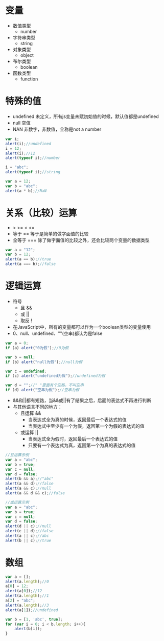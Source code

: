 # 变量

- 数值类型
    - number
- 字符串类型
    - string
- 对象类型
    - object
- 布尔类型
    - boolean
- 函数类型
    - function

# 特殊的值

- undefined 未定义，所有js变量未赋初始值的时候，默认值都是undefined
- null 空值
- NAN 非数字，非数值，全称是not a number

```javascript
var i;
alert(i);//undefined
i = 12;
alert(i);//12
alert(typeof i);//number

i = "abc";
alert(typeof i);//string

var a = 12;
var b = "abc";
alert(a * b);//NaN
```

# 关系（比较）运算

- \> \>= \< \<=
- 等于 == 等于是简单的做字面值的比较
- 全等于 === 除了做字面值的比较之外，还会比较两个变量的数据类型

```javascript
var a = "12";
var b = 12;
alert(a == b);//true
alert(a === b);//false
```

# 逻辑运算

- 符号
    - 且 &&
    - 或 ||
    - 取反 !
- 在JavaScript中，所有的变量都可以作为一个boolean类型的变量使用
- 0、null、undefined、""(空串)都认为是false

```javascript
var a = 0;
if (a) alert("0为假");//0为假

var b = null;
if (b) alert("null为假");//null为假

var c = undefined;
if (c) alert("undefined为假");//undefined为假

var d = "";//" "里面有个空格，不叫空串
if (d) alert("空串为假");//空串为假
```

- &&和||都有短路，当&&或||有了结果之后，后面的表达式不再进行判断
- 与其他语言不同的地方：
    - 且运算 &&
        - 当表达式全为真的时候，返回最后一个表达式的值
        - 当表达式中至少有一个为假，返回第一个为假的表达式的值
    - 或运算 ||
        - 当表达式全为假时，返回最后一个表达式的值
        - 只要有一个表达式为真，返回第一个为真的表达式的值

```javascript
//且运算示例
var a = "abc";
var b = true;
var c = null;
var d = false;
alert(b && a);//"abc"
alert(a && d);//false
alert(a && c);//null
alert(a && d && c);//false
```

```javascript
//或运算示例
var a = "abc";
var b = true;
var c = null;
var d = false;
alert(d || c);//null
alert(c || d);//false
alert(a || c);//abc
alert(b || c);//true
```

# 数组

```javascript
var a = [];
alert(a.length);//0
a[0] = 12;
alert(a[0]);//12
alert(a.length);//1
a[2] = "abc";
alert(a.length);//3
alert(a[1]);//undefined

var b = [1, 'abc', true];
for (var i = 0; i < b.length; i++){
    alert(b[i]);
}
```